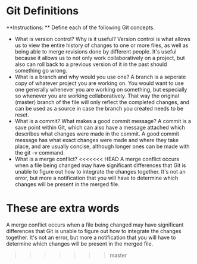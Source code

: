 # Git Definitions

**Instructions: ** Define each of the following Git concepts.

* What is version control?  Why is it useful?
Version control is what allows us to view the entire history of changes to one or more files, as well as being able to merge revisions done by different people. It's useful because it allows us to not only work collaboratively on a project, but also can roll back to a previous version of it in the past should something go wrong.
* What is a branch and why would you use one?
A branch is a seperate copy of whatever project you are working on. You would want to use one generally whenever you are working on something, but especially so whenever you are working collaboratively. That way the original (master) branch of the file will only reflect the completed changes, and can be used as a source in case the branch you created needs to be reset.
* What is a commit? What makes a good commit message?
A commit is a save point within Git, which can also have a message attached which describes what changes were made in the commit. A good commit message has what exact changes were made and where they take place, and are usually concise, although longer ones can be made with the git -v command.
* What is a merge conflict?
<<<<<<< HEAD
A merge conflict occurs when a file being changed may have significant differences that Git is unable to figure out how to integrate the changes together. It's not an error, but more a notification that you will have to determine which changes will be present in the merged file.

These are extra words
=======
A merge conflict occurs when a file being changed may have significant differences that Git is unable to figure out how to integrate the changes together. It's not an error, but more a notification that you will have to determine which changes will be present in the merged file.
>>>>>>> master
